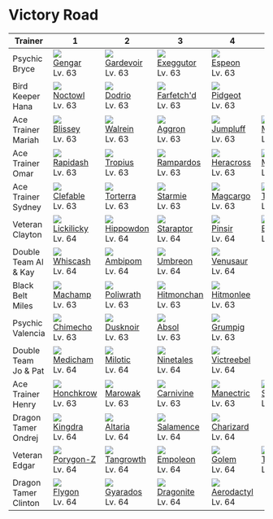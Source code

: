 # Victory Road

Trainer              | 1                                    | 2                                    | 3                                    | 4                                    | 5
---                  | ---                                  | ---                                  | ---                                  | ---                                  | ---
Psychic Bryce        | ![][094]<br> [Gengar]<br> Lv. 63     | ![][282]<br> [Gardevoir]<br> Lv. 63  | ![][103]<br> [Exeggutor]<br> Lv. 63  | ![][196]<br> [Espeon]<br> Lv. 63
Bird Keeper Hana     | ![][164]<br> [Noctowl]<br> Lv. 63    | ![][085]<br> [Dodrio]<br> Lv. 63     | ![][083]<br> [Farfetch'd]<br> Lv. 63 | ![][018]<br> [Pidgeot]<br> Lv. 63
Ace Trainer Mariah   | ![][242]<br> [Blissey]<br> Lv. 63    | ![][365]<br> [Walrein]<br> Lv. 63    | ![][306]<br> [Aggron]<br> Lv. 63     | ![][189]<br> [Jumpluff]<br> Lv. 63   | ![][429]<br> [Mismagius]<br> Lv. 63
Ace Trainer Omar     | ![][078]<br> [Rapidash]<br> Lv. 63   | ![][357]<br> [Tropius]<br> Lv. 63    | ![][409]<br> [Rampardos]<br> Lv. 63  | ![][214]<br> [Heracross]<br> Lv. 63  | ![][473]<br> [Mamoswine]<br> Lv. 63
Ace Trainer Sydney   | ![][036]<br> [Clefable]<br> Lv. 63   | ![][389]<br> [Torterra]<br> Lv. 63   | ![][121]<br> [Starmie]<br> Lv. 63    | ![][219]<br> [Magcargo]<br> Lv. 63   | ![][128]<br> [Tauros]<br> Lv. 63
Veteran Clayton      | ![][463]<br> [Lickilicky]<br> Lv. 64 | ![][450]<br> [Hippowdon]<br> Lv. 64  | ![][398]<br> [Staraptor]<br> Lv. 64  | ![][127]<br> [Pinsir]<br> Lv. 64     | ![][466]<br> [Electivire]<br> Lv. 64
Double Team Al & Kay | ![][340]<br> [Whiscash]<br> Lv. 64   | ![][424]<br> [Ambipom]<br> Lv. 64    | ![][197]<br> [Umbreon]<br> Lv. 64    | ![][003]<br> [Venusaur]<br> Lv. 64
Black Belt Miles     | ![][068]<br> [Machamp]<br> Lv. 63    | ![][062]<br> [Poliwrath]<br> Lv. 63  | ![][107]<br> [Hitmonchan]<br> Lv. 63 | ![][106]<br> [Hitmonlee]<br> Lv. 63
Psychic Valencia     | ![][358]<br> [Chimecho]<br> Lv. 63   | ![][477]<br> [Dusknoir]<br> Lv. 63   | ![][359]<br> [Absol]<br> Lv. 63      | ![][326]<br> [Grumpig]<br> Lv. 63
Double Team Jo & Pat | ![][308]<br> [Medicham]<br> Lv. 64   | ![][350]<br> [Milotic]<br> Lv. 64    | ![][038]<br> [Ninetales]<br> Lv. 64  | ![][071]<br> [Victreebel]<br> Lv. 64
Ace Trainer Henry    | ![][430]<br> [Honchkrow]<br> Lv. 63  | ![][105]<br> [Marowak]<br> Lv. 63    | ![][455]<br> [Carnivine]<br> Lv. 63  | ![][310]<br> [Manectric]<br> Lv. 63  | ![][199]<br> [Slowking]<br> Lv. 63
Dragon Tamer Ondrej  | ![][230]<br> [Kingdra]<br> Lv. 64    | ![][334]<br> [Altaria]<br> Lv. 64    | ![][373]<br> [Salamence]<br> Lv. 64  | ![][006]<br> [Charizard]<br> Lv. 64
Veteran Edgar        | ![][474]<br> [Porygon-Z]<br> Lv. 64  | ![][465]<br> [Tangrowth]<br> Lv. 64  | ![][395]<br> [Empoleon]<br> Lv. 64   | ![][076]<br> [Golem]<br> Lv. 64      | ![][157]<br> [Typhlosion]<br> Lv. 64
Dragon Tamer Clinton | ![][330]<br> [Flygon]<br> Lv. 64     | ![][130]<br> [Gyarados]<br> Lv. 64   | ![][149]<br> [Dragonite]<br> Lv. 64  | ![][142]<br> [Aerodactyl]<br> Lv. 64

[Venusaur]: ../../pokemon_changes/003/
[Charizard]: ../../pokemon_changes/006/
[Pidgeot]: ../../pokemon_changes/018/
[Clefable]: ../../pokemon_changes/036/
[Ninetales]: ../../pokemon_changes/038/
[Poliwrath]: ../../pokemon_changes/062/
[Machamp]: ../../pokemon_changes/068/
[Victreebel]: ../../pokemon_changes/071/
[Golem]: ../../pokemon_changes/076/
[Rapidash]: ../../pokemon_changes/078/
[Farfetch'd]: ../../pokemon_changes/083/
[Dodrio]: ../../pokemon_changes/085/
[Gengar]: ../../pokemon_changes/094/
[Exeggutor]: ../../pokemon_changes/103/
[Marowak]: ../../pokemon_changes/105/
[Hitmonlee]: ../../pokemon_changes/106/
[Hitmonchan]: ../../pokemon_changes/107/
[Starmie]: ../../pokemon_changes/121/
[Pinsir]: ../../pokemon_changes/127/
[Tauros]: ../../pokemon_changes/128/
[Gyarados]: ../../pokemon_changes/130/
[Aerodactyl]: ../../pokemon_changes/142/
[Dragonite]: ../../pokemon_changes/149/
[Typhlosion]: ../../pokemon_changes/157/
[Noctowl]: ../../pokemon_changes/164/
[Jumpluff]: ../../pokemon_changes/189/
[Espeon]: ../../pokemon_changes/196/
[Umbreon]: ../../pokemon_changes/197/
[Slowking]: ../../pokemon_changes/199/
[Heracross]: ../../pokemon_changes/214/
[Magcargo]: ../../pokemon_changes/219/
[Kingdra]: ../../pokemon_changes/230/
[Blissey]: ../../pokemon_changes/242/
[Gardevoir]: ../../pokemon_changes/282/
[Aggron]: ../../pokemon_changes/306/
[Medicham]: ../../pokemon_changes/308/
[Manectric]: ../../pokemon_changes/310/
[Grumpig]: ../../pokemon_changes/326/
[Flygon]: ../../pokemon_changes/330/
[Altaria]: ../../pokemon_changes/334/
[Whiscash]: ../../pokemon_changes/340/
[Milotic]: ../../pokemon_changes/350/
[Tropius]: ../../pokemon_changes/357/
[Chimecho]: ../../pokemon_changes/358/
[Absol]: ../../pokemon_changes/359/
[Walrein]: ../../pokemon_changes/365/
[Salamence]: ../../pokemon_changes/373/
[Torterra]: ../../pokemon_changes/389/
[Empoleon]: ../../pokemon_changes/395/
[Staraptor]: ../../pokemon_changes/398/
[Rampardos]: ../../pokemon_changes/409/
[Ambipom]: ../../pokemon_changes/424/
[Mismagius]: ../../pokemon_changes/429/
[Honchkrow]: ../../pokemon_changes/430/
[Hippowdon]: ../../pokemon_changes/450/
[Carnivine]: ../../pokemon_changes/455/
[Lickilicky]: ../../pokemon_changes/463/
[Tangrowth]: ../../pokemon_changes/465/
[Electivire]: ../../pokemon_changes/466/
[Mamoswine]: ../../pokemon_changes/473/
[Porygon-Z]: ../../pokemon_changes/474/
[Dusknoir]: ../../pokemon_changes/477/
[003]: ../img/pokemon/003.png
[006]: ../img/pokemon/006.png
[018]: ../img/pokemon/018.png
[036]: ../img/pokemon/036.png
[038]: ../img/pokemon/038.png
[062]: ../img/pokemon/062.png
[068]: ../img/pokemon/068.png
[071]: ../img/pokemon/071.png
[076]: ../img/pokemon/076.png
[078]: ../img/pokemon/078.png
[083]: ../img/pokemon/083.png
[085]: ../img/pokemon/085.png
[094]: ../img/pokemon/094.png
[103]: ../img/pokemon/103.png
[105]: ../img/pokemon/105.png
[106]: ../img/pokemon/106.png
[107]: ../img/pokemon/107.png
[121]: ../img/pokemon/121.png
[127]: ../img/pokemon/127.png
[128]: ../img/pokemon/128.png
[130]: ../img/pokemon/130.png
[142]: ../img/pokemon/142.png
[149]: ../img/pokemon/149.png
[157]: ../img/pokemon/157.png
[164]: ../img/pokemon/164.png
[189]: ../img/pokemon/189.png
[196]: ../img/pokemon/196.png
[197]: ../img/pokemon/197.png
[199]: ../img/pokemon/199.png
[214]: ../img/pokemon/214.png
[219]: ../img/pokemon/219.png
[230]: ../img/pokemon/230.png
[242]: ../img/pokemon/242.png
[282]: ../img/pokemon/282.png
[306]: ../img/pokemon/306.png
[308]: ../img/pokemon/308.png
[310]: ../img/pokemon/310.png
[326]: ../img/pokemon/326.png
[330]: ../img/pokemon/330.png
[334]: ../img/pokemon/334.png
[340]: ../img/pokemon/340.png
[350]: ../img/pokemon/350.png
[357]: ../img/pokemon/357.png
[358]: ../img/pokemon/358.png
[359]: ../img/pokemon/359.png
[365]: ../img/pokemon/365.png
[373]: ../img/pokemon/373.png
[389]: ../img/pokemon/389.png
[395]: ../img/pokemon/395.png
[398]: ../img/pokemon/398.png
[409]: ../img/pokemon/409.png
[424]: ../img/pokemon/424.png
[429]: ../img/pokemon/429.png
[430]: ../img/pokemon/430.png
[450]: ../img/pokemon/450.png
[455]: ../img/pokemon/455.png
[463]: ../img/pokemon/463.png
[465]: ../img/pokemon/465.png
[466]: ../img/pokemon/466.png
[473]: ../img/pokemon/473.png
[474]: ../img/pokemon/474.png
[477]: ../img/pokemon/477.png
